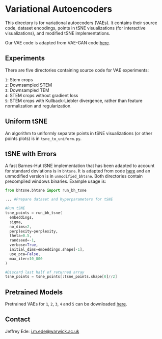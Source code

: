 # Variational Autoencoders

This directory is for variational autoecoders (VAEs). It contains their source code, dataset encodings, points in tSNE visualizations (for interactive visualizations), and modified tSNE implementations.

Our VAE code is adapted from VAE-GAN code [here](https://github.com/zhangqianhui/vae-gan-tensorflow).

## Experiments

There are five directories containing source code for VAE experiments:

`1`: Stem crops  
`2`: Downsampled STEM  
`3`: Downsampled TEM  
`4`: STEM crops without gradient loss  
`5`: STEM crops with Kullback-Liebler divergence, rather than feature normalization and regularization.

## Uniform tSNE

An algorithm to uniformly separate points in tSNE visualizations (or other points plots) is in `tsne_to_uniform.py`. 

## tSNE with Errors

A fast Barnes-Hut tSNE implementation that has been adapted to account for standard deviations is in `bhtsne`. It is adapted from code [here](https://lvdmaaten.github.io/tsne/) and an unmodified version is in `unmodified_bhtsne`. Both directories contain precompiled windows binaries. Example usage is:

```python
from bhtsne.bhtsne import run_bh_tsne

... #Prepare dataset and hyperparameters for tSNE

#Run tSNE
tsne_points = run_bh_tsne(
  embeddings, 
  sigma, 
  no_dims=2, 
  perplexity=perplexity, 
  theta=0.5, 
  randseed=-1, 
  verbose=True, 
  initial_dims=embeddings.shape[-1], 
  use_pca=False, 
  max_iter=10_000
)

#Discard last half of returned array
tsne_points = tsne_points[:tsne_points.shape[0]//2] 
```

## Pretrained Models

Pretrained VAEs for `1`, `2`, `3`, `4` and `5` can be downloaded [here](https://drive.google.com/drive/folders/1vdEKgrg6ymsvBO0LnwCPbfpeqZ9Z7Kan?usp=sharing).

## Contact

Jeffrey Ede: j.m.ede@warwick.ac.uk
